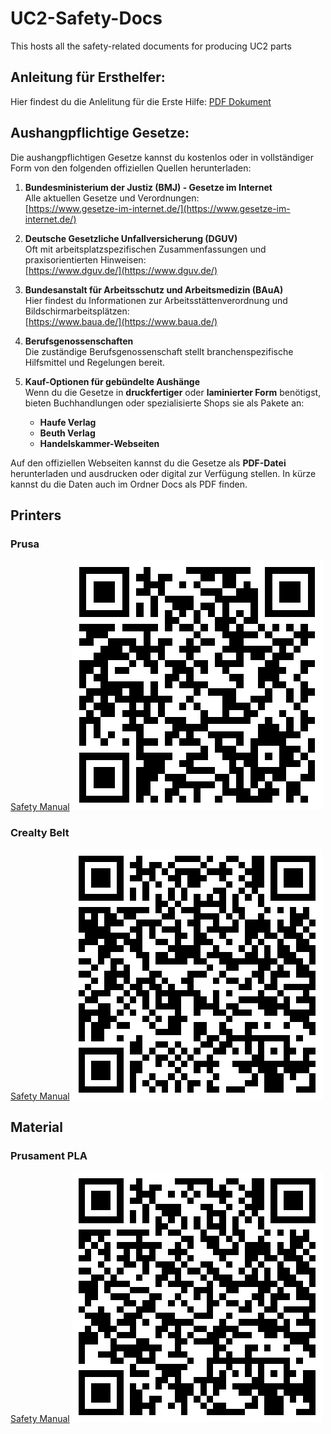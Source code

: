 # UC2-Safety-Docs
This hosts all the safety-related documents for producing UC2 parts

## Anleitung für Ersthelfer:

Hier findest du die Anlelitung für die Erste Hilfe: [PDF Dokument](https://github.com/01f9aae6-5d2a-44a0-87f2-251b26619097)


## Aushangpflichtige Gesetze:

Die aushangpflichtigen Gesetze kannst du kostenlos oder in vollständiger Form von den folgenden offiziellen Quellen herunterladen:

1. **Bundesministerium der Justiz (BMJ) - Gesetze im Internet**  
   Alle aktuellen Gesetze und Verordnungen:  
   [https://www.gesetze-im-internet.de/](https://www.gesetze-im-internet.de/)

2. **Deutsche Gesetzliche Unfallversicherung (DGUV)**  
   Oft mit arbeitsplatzspezifischen Zusammenfassungen und praxisorientierten Hinweisen:  
   [https://www.dguv.de/](https://www.dguv.de/)

3. **Bundesanstalt für Arbeitsschutz und Arbeitsmedizin (BAuA)**  
   Hier findest du Informationen zur Arbeitsstättenverordnung und Bildschirmarbeitsplätzen:  
   [https://www.baua.de/](https://www.baua.de/)

4. **Berufsgenossenschaften**  
   Die zuständige Berufsgenossenschaft stellt branchenspezifische Hilfsmittel und Regelungen bereit.

5. **Kauf-Optionen für gebündelte Aushänge**  
   Wenn du die Gesetze in **druckfertiger** oder **laminierter Form** benötigst, bieten Buchhandlungen oder spezialisierte Shops sie als Pakete an:
   - **Haufe Verlag**  
   - **Beuth Verlag**  
   - **Handelskammer-Webseiten**  

Auf den offiziellen Webseiten kannst du die Gesetze als **PDF-Datei** herunterladen und ausdrucken oder digital zur Verfügung stellen.
In kürze kannst du die Daten auch im Ordner Docs als PDF finden. 


## Printers

### Prusa

[Safety Manual](DOCS/prusa3d_manual_mk3s_en_3_11.pdf)
![localImage](./IMAGES/qr_prusaik3m.png)

### Crealty Belt

[Safety Manual](DOCS/543cc0fea15932a8fb9414a116c87ec1.pdf)
![localImage](./IMAGES/qr_crealtycr.png)

## Material

### Prusament PLA

[Safety Manual](DOCS/Prusament_safety_PLA.pdf)
![localImage](./IMAGES/qr_prusamentpla.png)
